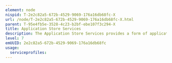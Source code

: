 ```yaml
---
element: node
nispid: T-2e2c82a5-672b-4529-9069-176a16db68fc-X
url: /node/T-2e2c82a5-672b-4529-9069-176a16db68fc-X.html
parent: T-95e4fb5e-3528-4c23-b2bf-ebe107f3c294-X
title: Application Store Services
description: The Application Store Services provides a form of application provisioning. It provides the means to download executable content over a network. It also provides the means to search and discover applications, including application data, from an application repository, typically through the use of an application provisioning portal.
level: 7
emUUID: 2e2c82a5-672b-4529-9069-176a16db68fc
usage:
  serviceprofiles:
---
```

